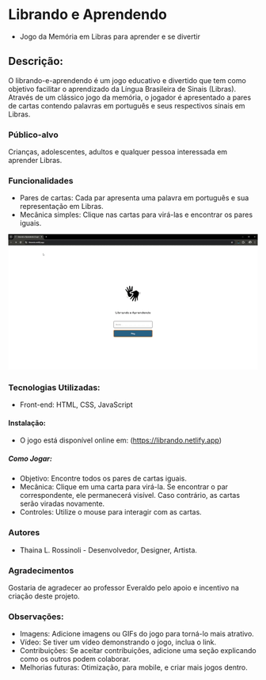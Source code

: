 # Librando e Aprendendo
 * Jogo da Memória em Libras para aprender e se divertir
## Descrição:
O librando-e-aprendendo é um jogo educativo e divertido que tem como objetivo facilitar o aprendizado da Língua Brasileira de Sinais (Libras). Através de um clássico jogo da memória, o jogador é apresentado a pares de cartas contendo palavras em português e seus respectivos sinais em Libras.
### Público-alvo
Crianças, adolescentes, adultos e qualquer pessoa interessada em aprender Libras.
### Funcionalidades
* Pares de cartas: Cada par apresenta uma palavra em português e sua representação em Libras.
* Mecânica simples: Clique nas cartas para virá-las e encontrar os pares iguais.
<p align="center">
<img src="images/jogo.gif.gif">
</p>

### Tecnologias Utilizadas:
 * Front-end: HTML, CSS, JavaScript
#### Instalação:
 * O jogo está disponível online em: (https://librando.netlify.app)
##### Como Jogar:
 * Objetivo: Encontre todos os pares de cartas iguais.
 * Mecânica: Clique em uma carta para virá-la. Se encontrar o par correspondente, ele permanecerá visível. Caso contrário, as cartas serão viradas novamente.
 * Controles: Utilize o mouse para interagir com as cartas.

### Autores
* Thaina L. Rossinoli - Desenvolvedor, Designer, Artista.

### Agradecimentos
Gostaria de agradecer ao professor Everaldo pelo apoio e incentivo na criação deste projeto.

### Observações:
* Imagens: Adicione imagens ou GIFs do jogo para torná-lo mais atrativo.
* Vídeo: Se tiver um vídeo demonstrando o jogo, inclua o link.
* Contribuições: Se aceitar contribuições, adicione uma seção explicando como os outros podem colaborar.
* Melhorias futuras: Otimização, para mobile, e criar mais jogos dentro.
